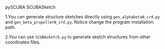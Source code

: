 pySCUBA SCUBASketch

1.You can generate structure sketches directly using `gen_alphabetaN_crd.py` and `gen_beta_propellerN_crd.py`. Notice change the program installation path.

2.You can use `SCUBAsketch.py` to generate sketch structures from other coordinates files.

